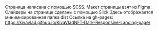 Страница написана с помощью SCSS. Макет страницы взят из Figma. Слайдеры на странице сделаны с помощью Slick
Здесь отображается минимизированная папка dist
Ссылка на gh-pages:
https://kivavlad.github.io/KivaVladNFT-Dark-Responsive-Landing-page/
